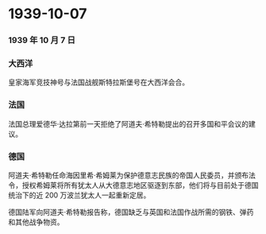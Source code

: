 # 1939-10-07

### 1939 年 10 月 7 日

### 大西洋

皇家海军竞技神号与法国战舰斯特拉斯堡号在大西洋会合。

### 法国

法国总理爱德华·达拉第前一天拒绝了阿道夫·希特勒提出的召开多国和平会议的建议。

### 德国

阿道夫·希特勒任命海因里希·希姆莱为保护德意志民族的帝国人民委员，并颁布法令，授权希姆莱将所有犹太人从大德意志地区驱逐到东部，他们将与目前处于德国统治下的近
200 万波兰犹太人一起重新定居。

德国陆军向阿道夫·希特勒报告称，德国缺乏与英国和法国作战所需的钢铁、弹药和其他战争物资。